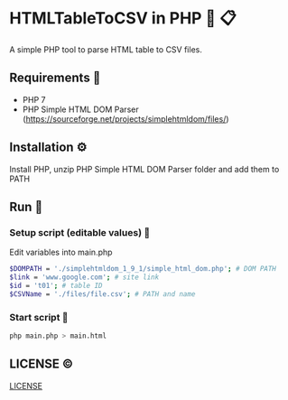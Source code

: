 # HTMLTableToCSV in PHP :elephant: :clipboard:

A simple PHP tool to parse HTML table to CSV files.

## Requirements :page_facing_up: 

* PHP 7
* PHP Simple HTML DOM Parser (https://sourceforge.net/projects/simplehtmldom/files/)

## Installation :gear:

Install PHP, unzip PHP Simple HTML DOM Parser folder and add them to PATH

## Run :runner:

### Setup script (editable values) :wrench:

Edit variables into main.php

```bash
$DOMPATH = './simplehtmldom_1_9_1/simple_html_dom.php'; # DOM PATH
$link = 'www.google.com'; # site link
$id = 't01'; # table ID
$CSVName = './files/file.csv'; # PATH and name
```

### Start script :rocket:

```bash
php main.php > main.html
```

## LICENSE :copyright:

[LICENSE](./LICENSE)


